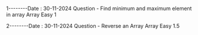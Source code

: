 1--------Date : 30-11-2024
        Question  - Find minimum and maximum element in array
        Array Easy 
        1


2--------Date : 30-11-2024
        Question - Reverse an Array
        Array Easy 
        1.5